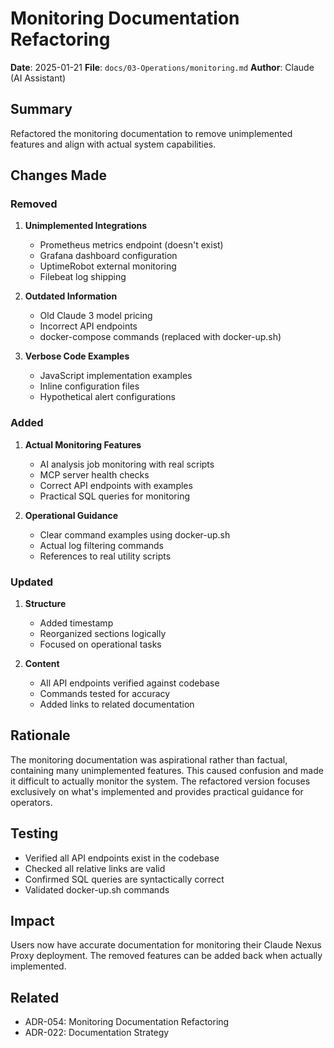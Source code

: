 # Monitoring Documentation Refactoring

**Date**: 2025-01-21
**File**: `docs/03-Operations/monitoring.md`
**Author**: Claude (AI Assistant)

## Summary

Refactored the monitoring documentation to remove unimplemented features and align with actual system capabilities.

## Changes Made

### Removed

1. **Unimplemented Integrations**
   - Prometheus metrics endpoint (doesn't exist)
   - Grafana dashboard configuration
   - UptimeRobot external monitoring
   - Filebeat log shipping

2. **Outdated Information**
   - Old Claude 3 model pricing
   - Incorrect API endpoints
   - docker-compose commands (replaced with docker-up.sh)

3. **Verbose Code Examples**
   - JavaScript implementation examples
   - Inline configuration files
   - Hypothetical alert configurations

### Added

1. **Actual Monitoring Features**
   - AI analysis job monitoring with real scripts
   - MCP server health checks
   - Correct API endpoints with examples
   - Practical SQL queries for monitoring

2. **Operational Guidance**
   - Clear command examples using docker-up.sh
   - Actual log filtering commands
   - References to real utility scripts

### Updated

1. **Structure**
   - Added timestamp
   - Reorganized sections logically
   - Focused on operational tasks

2. **Content**
   - All API endpoints verified against codebase
   - Commands tested for accuracy
   - Added links to related documentation

## Rationale

The monitoring documentation was aspirational rather than factual, containing many unimplemented features. This caused confusion and made it difficult to actually monitor the system. The refactored version focuses exclusively on what's implemented and provides practical guidance for operators.

## Testing

- Verified all API endpoints exist in the codebase
- Checked all relative links are valid
- Confirmed SQL queries are syntactically correct
- Validated docker-up.sh commands

## Impact

Users now have accurate documentation for monitoring their Claude Nexus Proxy deployment. The removed features can be added back when actually implemented.

## Related

- ADR-054: Monitoring Documentation Refactoring
- ADR-022: Documentation Strategy
